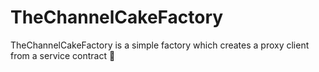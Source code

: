 # TheChannelCakeFactory

TheChannelCakeFactory is a simple factory which creates a proxy client from a service contract :cake:
